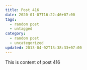 ```yaml
---
title: Post 416
date: 2020-01-07T16:22:46+07:00
tags:
  - random post
  - untagged
category:
  - random post
  - uncategorized
updated: 2013-04-02T13:38:33+07:00
---
```

This is content of post 416